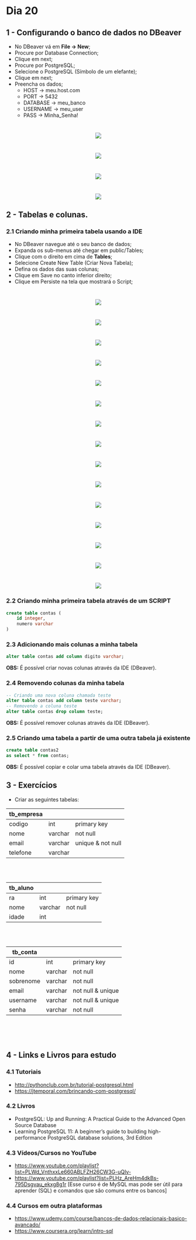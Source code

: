 # Dia 20

## 1 - Configurando o banco de dados no DBeaver


* No DBeaver vá em **File -> New**;
* Procure por Database Connection;
* Clique em next;
* Procure por PostgreSQL;
* Selecione o PostgreSQL (Símbolo de um elefante);
* Clique em next;
* Preencha os dados;
    * HOST -> meu.host.com
    * PORT -> 5432
    * DATABASE -> meu_banco
    * USERNAME -> meu_user
    * PASS -> Minha_Senha!

<h1 align="center">
    <img src="dbeaver_config/Passo1.png">
</h1>
<h1 align="center">
    <img src="dbeaver_config/Passo2.png">
</h1>
<h1 align="center">
    <img src="dbeaver_config/Passo3.png">
</h1>
<h1 align="center">
    <img src="dbeaver_config/Passo4.png">
</h1>


## 2 - Tabelas e colunas.

### 2.1 Criando minha primeira tabela usando a IDE

* No DBeaver navegue até o seu banco de dados;
* Expanda os sub-menus até chegar em public/Tables;
* Clique com o direito em cima de **Tables**;
* Selecione Create New Table (Criar Nova Tabela);
* Defina os dados das suas colunas;
* Clique em Save no canto inferior direito;
* Clique em Persiste na tela que mostrará o Script;

<h1 align="center">
    <img src="dbeaver_create_table/Passo1.png">
</h1>
<h1 align="center">
    <img src="dbeaver_create_table/Passo2.png">
</h1>
<h1 align="center">
    <img src="dbeaver_create_table/Passo3.png">
</h1>
<h1 align="center">
    <img src="dbeaver_create_table/Passo4.png">
</h1>
<h1 align="center">
    <img src="dbeaver_create_table/Passo5.png">
</h1>
<h1 align="center">
    <img src="dbeaver_create_table/Passo6.png">
</h1>
<h1 align="center">
    <img src="dbeaver_create_table/Passo7.png">
</h1>
<h1 align="center">
    <img src="dbeaver_create_table/Passo8.png">
</h1>
<h1 align="center">
    <img src="dbeaver_create_table/Passo9.png">
</h1>
<h1 align="center">
    <img src="dbeaver_create_table/Passo10.png">
</h1>
<h1 align="center">
    <img src="dbeaver_create_table/Passo11.png">
</h1>
<h1 align="center">
    <img src="dbeaver_create_table/Passo12.png">
</h1>
<h1 align="center">
    <img src="dbeaver_create_table/Passo13.png">
</h1>
<h1 align="center">
    <img src="dbeaver_create_table/Passo14.png">
</h1>
<h1 align="center">
    <img src="dbeaver_create_table/Passo15.png">
</h1>

### 2.2 Criando minha primeira tabela através de um SCRIPT

```sql
create table contas (
    id integer,
    numero varchar
)
```

### 2.3 Adicionando mais colunas a minha tabela

```sql
alter table contas add column digito varchar;
```

**OBS:** É possível criar novas colunas através da IDE (DBeaver).

### 2.4 Removendo colunas da minha tabela

```sql
-- Criando uma nova coluna chamada teste
alter table contas add column teste varchar;
-- Removendo a coluna teste
alter table contas drop column teste;
```

**OBS:** É possível remover colunas através da IDE (DBeaver).

### 2.5 Criando uma tabela a partir de uma outra tabela já existente

```sql
create table contas2
as select * from contas;
```

**OBS:** É possível copiar e colar uma tabela através da IDE (DBeaver).

## 3 - Exercícios

* Criar as seguintes tabelas:


|tb_empresa                            |||
|----------|---------|-------------------|
| codigo   | int     | primary key       |
| nome     | varchar | not null          |
| email    | varchar | unique & not null |
| telefone | varchar |                   |

<br/>
<br/>

|tb_aluno                           |||
|-------|---------|-------------------|
| ra    | int     | primary key       |
| nome  | varchar | not null          |
| idade | int     |                   |

<br/>
<br/>

|tb_conta                               |||
|-----------|---------|-------------------|
| id        | int     | primary key       |
| nome      | varchar | not null          |
| sobrenome | varchar | not null          |
| email     | varchar | not null & unique |
| username  | varchar | not null & unique |
| senha     | varchar | not null          |

<br/>
<br/>
<br/>

## 4 - Links e Livros para estudo

### 4.1 Tutoriais

* http://pythonclub.com.br/tutorial-postgresql.html
* https://jtemporal.com/brincando-com-postgresql/

### 4.2 Livros

* PostgreSQL: Up and Running: A Practical Guide to the Advanced Open Source Database
* Learning PostgreSQL 11: A beginner’s guide to building high-performance PostgreSQL database solutions, 3rd Edition

### 4.3 Vídeos/Cursos no YouTube

* https://www.youtube.com/playlist?list=PLWd_VnthxxLe660ABLFZH26CW3G-uQIv-
* https://www.youtube.com/playlist?list=PLHz_AreHm4dkBs-795Dsgvau_ekxg8g1r [Esse curso é de MySQL mas pode ser útil para aprender (SQL) e comandos que são comuns entre os bancos]

### 4.4 Cursos em outra plataformas

* https://www.udemy.com/course/bancos-de-dados-relacionais-basico-avancado/
* https://www.coursera.org/learn/intro-sql